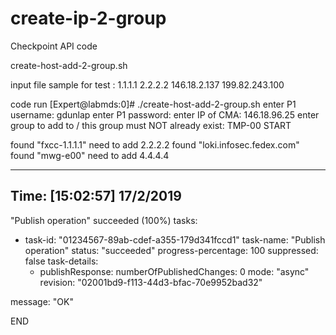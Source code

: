 # create-ip-2-group
Checkpoint API code

create-host-add-2-group.sh

input file sample for test
:
1.1.1.1
2.2.2.2
146.18.2.137
199.82.243.100


code run
[Expert@labmds:0]# ./create-host-add-2-group.sh
enter P1 username:
gdunlap
enter P1 password:
enter IP of CMA:
146.18.96.25
enter group to add to / this group must NOT already exist:
TMP-00
START

found "fxcc-1.1.1.1"
need to add 2.2.2.2
found "loki.infosec.fedex.com"
found "mwg-e00"
need to add 4.4.4.4


---------------------------------------------
Time: [15:02:57] 17/2/2019
---------------------------------------------
"Publish operation"  succeeded  (100%)
tasks:
- task-id: "01234567-89ab-cdef-a355-179d341fccd1"
  task-name: "Publish operation"
  status: "succeeded"
  progress-percentage: 100
  suppressed: false
  task-details:
  - publishResponse:
      numberOfPublishedChanges: 0
      mode: "async"
    revision: "02001bd9-f113-44d3-bfac-70e9952bad32"

message: "OK"

END
